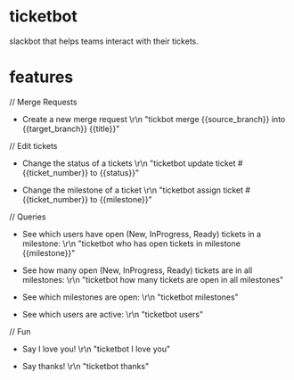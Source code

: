# ticketbot
slackbot that helps teams interact with their tickets.

# features

// Merge Requests
- Create a new merge request \r\n
  "tickbot merge {{source_branch}} into {{target_branch}} {{title}}"

// Edit tickets
- Change the status of a tickets \r\n
  "ticketbot update ticket #{{ticket_number}} to {{status}}"

- Change the milestone of a ticket \r\n
  "ticketbot assign ticket #{{ticket_number}} to {{milestone}}"

// Queries
- See which users have open (New, InProgress, Ready) tickets in a milestone: \r\n
  "ticketbot who has open tickets in milestone {{milestone}}"

- See how many open (New, InProgress, Ready) tickets are in all milestones: \r\n
  "ticketbot how many tickets are open in all milestones"

- See which milestones are open: \r\n
  "ticketbot milestones"

- See which users are active: \r\n
  "ticketbot users"

// Fun
- Say I love you! \r\n
  "ticketbot I love you"

- Say thanks! \r\n
  "ticketbot thanks"
